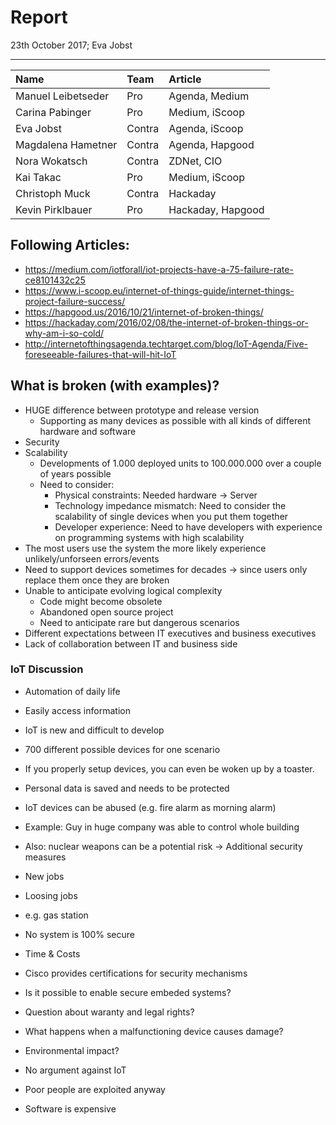 # Report
23th October 2017; Eva Jobst
______________________

|Name|Team|Article|
|:----|:----|:----|
|Manuel Leibetseder | Pro | Agenda, Medium
|Carina Pabinger | Pro | Medium, iScoop
|Eva Jobst| Contra | Agenda, iScoop
|Magdalena Hametner | Contra | Agenda, Hapgood
|Nora Wokatsch | Contra | ZDNet, CIO
|Kai Takac | Pro | Medium, iScoop
|Christoph Muck | Contra | Hackaday
|Kevin Pirklbauer | Pro | Hackaday, Hapgood

## Following Articles:
- https://medium.com/iotforall/iot-projects-have-a-75-failure-rate-ce8101432c25
- https://www.i-scoop.eu/internet-of-things-guide/internet-things-project-failure-success/
- https://hapgood.us/2016/10/21/internet-of-broken-things/
- https://hackaday.com/2016/02/08/the-internet-of-broken-things-or-why-am-i-so-cold/
- http://internetofthingsagenda.techtarget.com/blog/IoT-Agenda/Five-foreseeable-failures-that-will-hit-IoT

## What is broken (with examples)?
- HUGE difference between prototype and release version
  - Supporting as many devices as possible with all kinds of different hardware and software
- Security
- Scalability
  - Developments of 1.000 deployed units to 100.000.000 over a couple of years possible
  - Need to consider:
    - Physical constraints: Needed hardware -> Server
    - Technology impedance mismatch: Need to consider the scalability of single devices when you put them together
    - Developer experience: Need to have developers with experience on programming systems with high scalability
- The most users use the system the more likely experience unlikely/unforseen errors/events
- Need to support devices sometimes for decades -> since users only replace them once they are broken
- Unable to anticipate evolving logical complexity
  - Code might become obsolete
  - Abandoned open source project
  - Need to anticipate rare but dangerous scenarios
- Different expectations between IT executives and business executives
- Lack of collaboration between IT and business side

### IoT Discussion

- Automation of daily life
- Easily access information
- IoT is new and difficult to develop
- 700 different possible devices for one scenario
- If you properly setup devices, you can even be woken up by a toaster.
- Personal data is saved and needs to be protected
- IoT devices can be abused (e.g. fire alarm as morning alarm)

- Example: Guy in huge company was able to control whole building
- Also: nuclear weapons can be a potential risk
	-> Additional security measures

- New jobs
- Loosing jobs
- e.g. gas station

- No system is 100% secure
- Time & Costs
- Cisco provides certifications for security mechanisms

- Is it possible to enable secure embeded systems?
- Question about waranty and legal rights?
- What happens when a malfunctioning device causes damage?

- Environmental impact?
- No argument against IoT
- Poor people are exploited anyway
- Software is expensive
